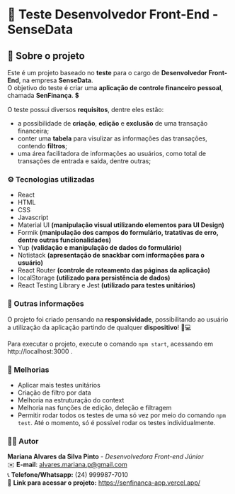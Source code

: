 # 📝 Teste Desenvolvedor Front-End - SenseData

## 📃 Sobre o projeto

Este é um projeto baseado no **teste** para o cargo de **Desenvolvedor Front-End**, na empresa **SenseData**. <br/>
O objetivo do teste é criar uma **aplicação de controle financeiro pessoal**, chamada **SenFinança**. 💲

O teste possui diversos **requisitos**, dentre eles estão:

- a possibilidade de **criação**, **edição** e **exclusão** de uma transação financeira;
- conter uma **tabela** para visulizar as informações das transações, contendo **filtros**;
- uma área facilitadora de informações ao usuários, como total de transações de entrada e saída, dentre outras;

### ⚙️ Tecnologias utilizadas

- React
- HTML
- CSS
- Javascript
- Material UI **(manipulação visual utilizando elementos para UI Design)**
- Formik **(manipulação dos campos do formulário, tratativas de erro, dentre outras funcionalidades)**
- Yup **(validação e manipulação de dados do formulário)**
- Notistack **(apresentação de snackbar com informações para o usuário)**
- React Router **(controle de roteamento das páginas da aplicação)**
- localStorage **(utilizado para persistência de dados)**
- React Testing Library e Jest **(utilizado para testes unitários)**

### 🔎 Outras informações

O projeto foi criado pensando na **responsividade**, possibilitando ao usuário a utilização da aplicação partindo de qualquer **dispositivo**! 📱💻

Para executar o projeto, execute o comando `npm start`, acessando em http://localhost:3000 .

### 🚀 Melhorias

- Aplicar mais testes unitários
- Criação de filtro por data
- Melhoria na estruturação do context
- Melhoria nas funções de edição, deleção e filtragem
- Permitir rodar todos os testes de uma só vez por meio do comando `npm test`. Até o momento, só é possível rodar os testes individualmente.

### 🙋‍♀️ Autor

**Mariana Alvares da Silva Pinto** - _Desenvolvedora Front-end Júnior_ </br>
✉️ **E-mail**: alvares.mariana.p@gmail.com </br>
📞 **Telefone/Whatsapp:** (24) 999987-7010 </br>
📌 **Link para acessar o projeto:** https://senfinanca-app.vercel.app/
